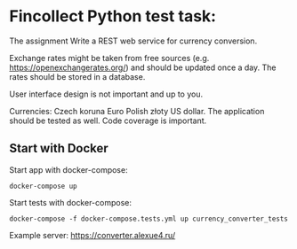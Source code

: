 # Fincollect Python test task:
The assignment
Write a REST web service for currency conversion.

Exchange rates might be taken from free sources (e.g. https://openexchangerates.org/) and should be updated once a day. The rates should be stored in a database.

User interface design is not important and up to you.

Currencies:
Czech koruna
Euro
Polish złoty
US dollar.
The application should be tested as well. Code coverage is important.

## Start with Docker
Start app with docker-compose:

`docker-compose up`

Start tests with docker-compose:

`docker-compose -f docker-compose.tests.yml up currency_converter_tests`

Example server: https://converter.alexue4.ru/
